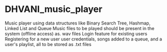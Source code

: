 # DHVANI_music_player
Music player using data structures like Binary Search Tree, Hashmap, Linked List and Queue
Music files to be played should be present in the system (offline access) as. wav files
Login feature  for existing users
Registering for a new user
user credentials, songs added to a queue, and a user's playlist, all to be stored as .txt files
